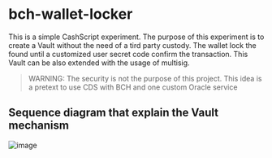 # bch-wallet-locker
This is a simple CashScript experiment. The purpose of this experiment is to create a Vault without the need of a tird party custody. The wallet lock the found until a customized user secret code confirm the transaction. This Vault can be also extended with the usage of multisig. 

>WARNING: The security is not the purpose of this project. This idea is a pretext to use CDS with BCH and one custom Oracle service


## Sequence diagram that explain the Vault mechanism
![image](https://user-images.githubusercontent.com/1422935/65509959-00d67b00-ded4-11e9-87b5-e155de22b5ea.png)
